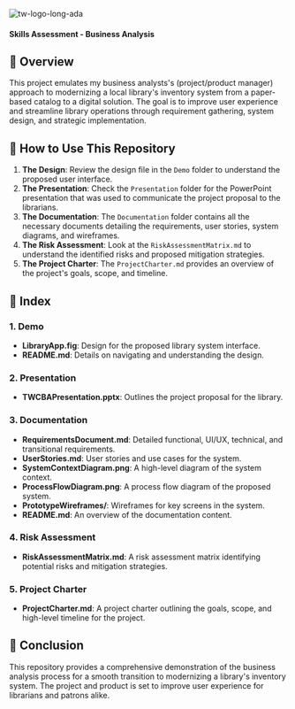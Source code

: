 ![tw-logo-long-ada](https://static.wixstatic.com/media/455fbf_6b936acf39a54877be977990d513c7ea~mv2.png/v1/fill/w_228,h_37,al_c,q_85,usm_0.66_1.00_0.01,enc_auto/tw-logo-long-ada.png)
#### Skills Assessment - Business Analysis

## :large_orange_diamond: Overview
This project emulates my business analysts's (project/product manager) approach to modernizing a local library's inventory system from a paper-based catalog to a digital solution. 
The goal is to improve user experience and streamline library operations through requirement gathering, system design, and strategic implementation.

## :small_orange_diamond: How to Use This Repository
1. **The Design**: Review the design file in the `Demo` folder to understand the proposed user interface.
2. **The Presentation**: Check the `Presentation` folder for the PowerPoint presentation that was used to communicate the project proposal to the librarians.
3. **The Documentation**: The `Documentation` folder contains all the necessary documents detailing the requirements, user stories, system diagrams, and wireframes.
4. **The Risk Assessment**: Look at the `RiskAssessmentMatrix.md` to understand the identified risks and proposed mitigation strategies.
5. **The Project Charter**: The `ProjectCharter.md` provides an overview of the project's goals, scope, and timeline.

## :orange_book: Index

### 1. Demo
- **LibraryApp.fig**: Design for the proposed library system interface.
- **README.md**: Details on navigating and understanding the design.

### 2. Presentation
- **TWCBAPresentation.pptx**: Outlines the project proposal for the library.

### 3. Documentation
- **RequirementsDocument.md**: Detailed functional, UI/UX, technical, and transitional requirements.
- **UserStories.md**: User stories and use cases for the system.
- **SystemContextDiagram.png**: A high-level diagram of the system context.
- **ProcessFlowDiagram.png**: A process flow diagram of the proposed system.
- **PrototypeWireframes/**: Wireframes for key screens in the system.
- **README.md**: An overview of the documentation content.

### 4. Risk Assessment
- **RiskAssessmentMatrix.md**: A risk assessment matrix identifying potential risks and mitigation strategies.

### 5. Project Charter
- **ProjectCharter.md**: A project charter outlining the goals, scope, and high-level timeline for the project.



## :notebook: Conclusion
This repository provides a comprehensive demonstration of the business analysis process for a smooth transition to modernizing a library's inventory system. 
The project and product is set to improve user experience for librarians and patrons alike.
